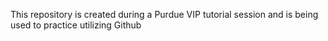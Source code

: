 This repository is created during a Purdue VIP tutorial session and is being used 
to practice utilizing Github
